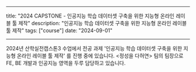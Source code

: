 

---
title: "2024 CAPSTONE - 인공지능 학습 데이터셋 구축을 위한 지능형 온라인 레이블 툴 제작"
description: "인공지능 학습 데이터셋 구축을 위한 지능형 온라인 레이블 툴 제작"
tags: ["course"]
date: "2024-09-01"

---

<span class="justified-text"> 2024년 산학실전캡스톤3 수업에서 전공 과제 '인공지능 학습 데이터셋 구축을 위한 지능형 온라인 레이블 툴 제작' 를 진행 중에 있습니다. <정성을 다허연> 팀의 팀장으로 FE, BE 개발과 인공지능 영역을 두루 담당하고 있습니다. </span>